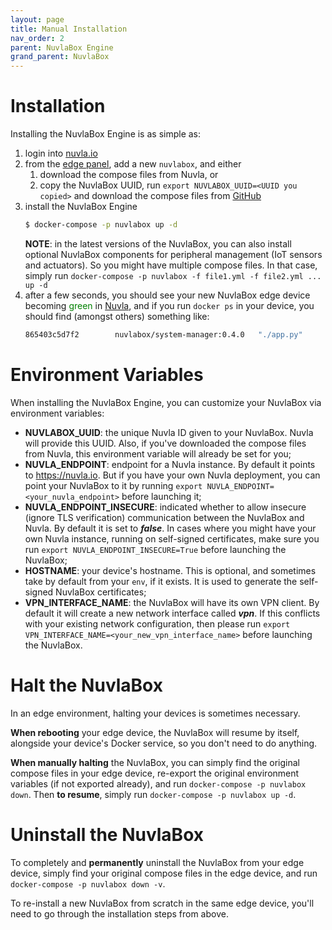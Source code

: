 ```yaml
---
layout: page
title: Manual Installation
nav_order: 2
parent: NuvlaBox Engine
grand_parent: NuvlaBox
---
```


# Installation

Installing the NuvlaBox Engine is as simple as:

 1. login into [nuvla.io](https://nuvla.io)
 2. from the [edge panel](https://nuvla.io/ui/edge), add a new `nuvlabox`, and either
     1. download the compose files from Nuvla, or
     2. copy the NuvlaBox UUID, run `export NUVLABOX_UUID=<UUID you copied>` and download the compose files from [GitHub](https://github.com/nuvlabox/deployment/releases)
 5. install the NuvlaBox Engine
    ```bash
    $ docker-compose -p nuvlabox up -d
    ```
    **NOTE**: in the latest versions of the NuvlaBox, you can also install optional NuvlaBox components for peripheral management (IoT sensors and actuators). So you might have multiple compose files. In that case, simply run `docker-compose -p nuvlabox -f file1.yml -f file2.yml ... up -d`
 6. after a few seconds, you should see your new NuvlaBox edge device becoming <span style="color:green">green</span> in [Nuvla](https://nuvla.io/ui/edge), and if you run `docker ps` in your device, you should find (amongst others) something like:
    ```bash
    865403c5d7f2        nuvlabox/system-manager:0.4.0   "./app.py"          3 weeks ago         Up 6 hours (healthy)   127.0.0.1:3636->3636/tcp, 0.0.0.0:3637->3637/tcp   deployment-110_system-manager_1
    ```


# Environment Variables

When installing the NuvlaBox Engine, you can customize your NuvlaBox via environment variables:

 - **NUVLABOX_UUID**: the unique Nuvla ID given to your NuvlaBox. Nuvla will provide this UUID. Also, if you've downloaded the compose files from Nuvla, this environment variable will already be set for you;
 - **NUVLA_ENDPOINT**: endpoint for a Nuvla instance. By default it points to https://nuvla.io. But if you have your own Nuvla deployment, you can point your NuvlaBox to it by running `export NUVLA_ENDPOINT=<your_nuvla_endpoint>` before launching it;
 - **NUVLA_ENDPOINT_INSECURE**: indicated whether to allow insecure (ignore TLS verification) communication between the NuvlaBox and Nuvla. By default it is set to **_false_**. In cases where you might have your own Nuvla instance, running on self-signed certificates, make sure you run `export NUVLA_ENDPOINT_INSECURE=True` before launching the NuvlaBox;
 - **HOSTNAME**: your device's hostname. This is optional, and sometimes take by default from your `env`, if it exists. It is used to generate the self-signed NuvlaBox certificates;
 - **VPN_INTERFACE_NAME**: the NuvlaBox will have its own VPN client. By default it will create a new network interface called **_vpn_**. If this conflicts with your existing network configuration, then please run `export VPN_INTERFACE_NAME=<your_new_vpn_interface_name>` before launching the NuvlaBox.
 
 
# Halt the NuvlaBox

In an edge environment, halting your devices is sometimes necessary.

**When rebooting** your edge device, the NuvlaBox will resume by itself, alongside your device's Docker service, so you don't need to do anything.

**When manually halting** the NuvlaBox, you can simply find the original compose files in your edge device, re-export the original environment variables (if not exported already), and run `docker-compose -p nuvlabox down`. Then **to resume**, simply run `docker-compose -p nuvlabox up -d`.


# Uninstall the NuvlaBox

To completely and **permanently** uninstall the NuvlaBox from your edge device, simply find your original compose files in the edge device, and run `docker-compose -p nuvlabox down -v`.

To re-install a new NuvlaBox from scratch in the same edge device, you'll need to go through the installation steps from above.

